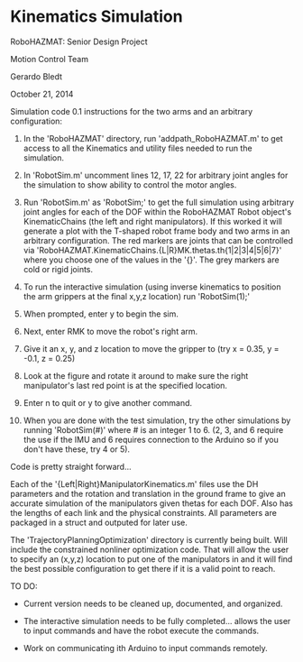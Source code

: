 Kinematics Simulation
=============
RoboHAZMAT: Senior Design Project

Motion Control Team

Gerardo Bledt

October 21, 2014

Simulation code 0.1 instructions for the two arms and an arbitrary configuration:

1. In the 'RoboHAZMAT' directory, run 'addpath_RoboHAZMAT.m' to get access to all the Kinematics and utility files needed to run the simulation.

2. In 'RobotSim.m' uncomment lines 12, 17, 22 for arbitrary joint angles for the simulation to show ability to control the motor angles.

3. Run 'RobotSim.m' as 'RobotSim;' to get the full simulation using arbitrary joint angles for each of the DOF within the RoboHAZMAT Robot object's KinematicChains (the left and right manipulators). If this worked it will generate a plot with the T-shaped robot frame body and two arms in an arbitrary configuration. The red markers are joints that can be controlled via 'RoboHAZMAT.KinematicChains.{L|R}MK.thetas.th{1|2|3|4|5|6|7}' where you choose one of the values in the '{}'. The grey markers are cold or rigid joints.

4. To run the interactive simulation (using inverse kinematics to position the arm grippers at the final x,y,z location) run 'RobotSim(1);'

5. When prompted, enter y to begin the sim.

6. Next, enter RMK to move the robot's right arm.

7. Give it an x, y, and z location to move the gripper to (try x = 0.35, y = -0.1, z = 0.25)

8. Look at the figure and rotate it around to make sure the right manipulator's last red point is at the specified location.

9. Enter n to quit or y to give another command.

10. When you are done with the test simulation, try the other simulations by running 'RobotSim(#)' where # is an integer 1 to 6. (2, 3, and 6 require the use if the IMU and 6 requires connection to the Arduino so if you don't have these, try 4 or 5).

Code is pretty straight forward... 

Each of the '{Left|Right}ManipulatorKinematics.m' files use the DH parameters and the rotation and translation in the ground frame to give an accurate simulation of the manipulators given thetas for each DOF. Also has the lengths of each link and the physical constraints. All parameters are packaged in a struct and outputed for later use.

The 'TrajectoryPlanningOptimization' directory is currently being built. Will include the constrained nonliner optimization code. That will allow the user to specify an (x,y,z) location to put one of the manipulators in and it will find the best possible configuration to get there if it is a valid point to reach.


 TO DO:

- Current version needs to be cleaned up, documented, and organized.

- The interactive simulation needs to be fully completed... allows the user to input commands and have the robot execute the commands.

- Work on communicating ith Arduino to input commands remotely.

